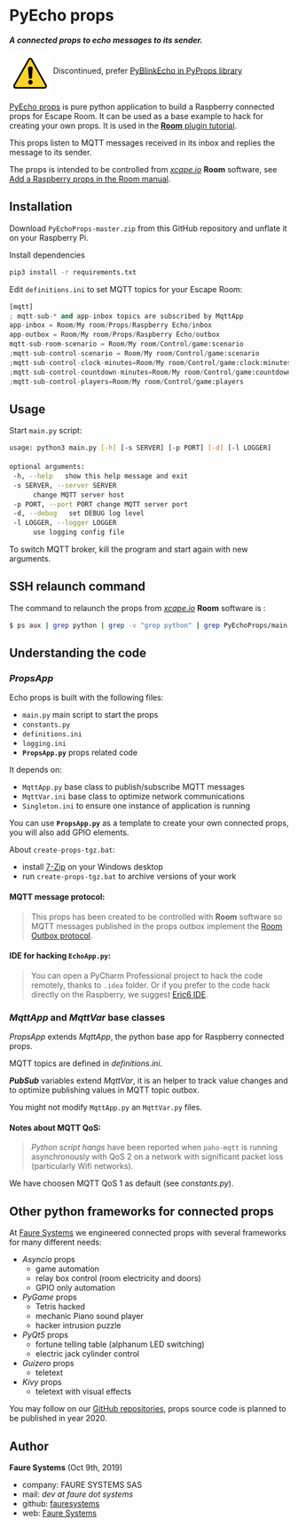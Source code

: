 ﻿# PyEcho props
***A connected props to echo messages to its sender.***

<img src="warning.png" alt="Smiley face" height="75" width="75" align="middle"> Discontinued, prefer [PyBlinkEcho in PyProps library](https://github.com/xcape-io/PyProps/tree/master/AsyncioProp/PyBlinkEcho)

[PyEcho props](https://github.com/fauresystems/PyEchoProps) is pure python application to build a Raspberry connected props for Escape Room. It can be used as a base example to hack for creating your own props. It is used in the [**Room** plugin tutorial](https://xcape.io/public/documentation/en/room/Plugintutorial.html).

This props listen to MQTT messages received in its inbox and replies the message to its sender.

The props is intended to be controlled from *<a href="https://xcape.io/" target="_blank">xcape.io</a>* **Room** software, see <a href="https://xcape.io/public/documentation/en/room/AddaRaspberrypropsTeletext.html" target="_blank">Add a Raspberry props in the Room manual</a>.


## Installation
Download `PyEchoProps-master.zip` from this GitHub repository and unflate it on your Raspberry Pi.

Install dependencies
```bash
pip3 install -r requirements.txt
```

Edit `definitions.ini` to set MQTT topics for your Escape Room:
```python
[mqtt]
; mqtt-sub-* and app-inbox topics are subscribed by MqttApp
app-inbox = Room/My room/Props/Raspberry Echo/inbox
app-outbox = Room/My room/Props/Raspberry Echo/outbox
mqtt-sub-room-scenario = Room/My room/Control/game:scenario
;mqtt-sub-control-scenario = Room/My room/Control/game:scenario
;mqtt-sub-control-clock-minutes=Room/My room/Control/game:clock:minutes
;mqtt-sub-control-countdown-minutes=Room/My room/Control/game:countdown:minutes
;mqtt-sub-control-players=Room/My room/Control/game:players
``` 


## Usage
Start `main.py` script:

```bash
usage: python3 main.py [-h] [-s SERVER] [-p PORT] [-d] [-l LOGGER]

optional arguments:
 -h, --help   show this help message and exit
 -s SERVER, --server SERVER
      change MQTT server host
 -p PORT, --port PORT change MQTT server port
 -d, --debug   set DEBUG log level
 -l LOGGER, --logger LOGGER
      use logging config file
```

To switch MQTT broker, kill the program and start again with new arguments.


## SSH relaunch command
The command to relaunch the props from *<a href="https://xcape.io/" target="_blank">xcape.io</a>* **Room** software is :

```bash
$ ps aux | grep python | grep -v "grep python" | grep PyEchoProps/main.py | awk '{print $2}' | xargs kill -9 && screen -d -m python3 /home/pi/Room/Props/PyEchoProps/main.py -s %BROKER%
```


## Understanding the code

### *PropsApp*
Echo props is built with the following files:
* `main.py` main script to start the props
* `constants.py`
* `definitions.ini`
* `logging.ini`
* __`PropsApp.py`__ props related code

It depends on:
* `MqttApp.py` base class to publish/subscribe MQTT messages
* `MqttVar.ini` base class to optimize network communications
* `Singleton.ini` to ensure one instance of application is running

You can use __`PropsApp.py`__ as a template to create your own connected props, you will also add GPIO elements.

About `create-props-tgz.bat`:
* install <a href="https://www.7-zip.org/" target="_blank">7-Zip</a> on your Windows desktop
* run `create-props-tgz.bat` to archive versions of your work

#### MQTT message protocol:
> This props has been created to be controlled with **Room** software so MQTT messages published in the props outbox implement the [Room Outbox protocol](PROTOCOL.md).

#### IDE for hacking `EchoApp.py`:
> You can open a PyCharm Professional project to hack the code remotely, thanks to `.idea` folder. Or if you prefer to the code hack directly on the Raspberry, we suggest <a href="https://eric-ide.python-projects.org/" target="_blank">Eric6 IDE</a>. 


### *MqttApp* and *MqttVar* base classes
*PropsApp* extends *MqttApp*, the python base app for Raspberry connected props.

MQTT topics are defined in *definitions.ini*.

***PubSub*** variables extend *MqttVar*, it is an helper to track value changes and to optimize publishing values in MQTT topic outbox.

You might not modify `MqttApp.py` an `MqttVar.py` files.

#### Notes about MQTT QoS:
>*Python script hangs* have been reported when `paho-mqtt` is running asynchronously with QoS 2 on a network with significant packet loss (particularly Wifi networks).

We have choosen MQTT QoS 1 as default (see *constants.py*).


## Other python frameworks for connected props
At <a href="https://faure.systems/" target="_blank">Faure Systems</a> we engineered connected props with several frameworks for many different needs:

* *Asyncio* props
    - game automation
    - relay box control (room electricity and doors)
    - GPIO only automation
* *PyGame* props
    - Tetris hacked
    - mechanic Piano sound player
    - hacker intrusion puzzle
* *PyQt5* props
    - fortune telling table (alphanum LED switching)
    - electric jack cylinder control
* *Guizero* props
    - teletext
* *Kivy* props
    - teletext with visual effects
    
You may follow on our <a href="https://github.com/fauresystems?tab=repositories" target="_blank">GitHub repositories</a>, props source code is planned to be published in year 2020.


## Author

**Faure Systems** (Oct 9th, 2019)
* company: FAURE SYSTEMS SAS
* mail: *dev at faure dot systems*
* github: <a href="https://github.com/fauresystems?tab=repositories" target="_blank">fauresystems</a>
* web: <a href="https://faure.systems/" target="_blank">Faure Systems</a>